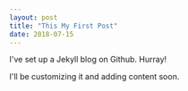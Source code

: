 ```yaml
---
layout: post
title: "This My First Post"
date: 2018-07-15
---
```


I've set up a Jekyll blog on Github. Hurray!

I'll be customizing it and adding content soon.


